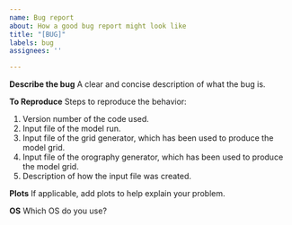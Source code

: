 ```yaml
---
name: Bug report
about: How a good bug report might look like
title: "[BUG]"
labels: bug
assignees: ''

---
```


**Describe the bug**
A clear and concise description of what the bug is.

**To Reproduce**
Steps to reproduce the behavior:
1. Version number of the code used.
2. Input file of the model run.
3. Input file of the grid generator, which has been used to produce the model grid.
4. Input file of the orography generator, which has been used to produce the model grid.
5. Description of how the input file was created.

**Plots**
If applicable, add plots to help explain your problem.

**OS** Which OS do you use?
